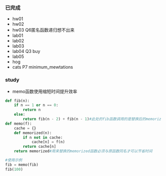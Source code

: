 ### 已完成
+ hw01
+ hw02
+ hw03 Q6匿名函数递归想不出来
+ lab01
+ lab02
+ lab03
+ lab04 Q3 buy
+ lab05
+ hog
+ cats P7 minimum_mewtations


### study
+ memo函数使用缩短时间提升效率
``` python
def fib(n):
    if n == 1 or n == 0:
        return n
    else:
        return fib(n - 2) + fib(n - 1)#此处的fib函数调用的是替换后的memorized函数
def memo(f):
    cache = {}
    def memorized(n):
        if n not in cache:
            cache[n] = f(n)
        return cache[n]
    return memorized#用来替换的memorized函数必须与原函数同名才可以节省时间

#使用示例
fib = memo(fib)
fib(100)
```